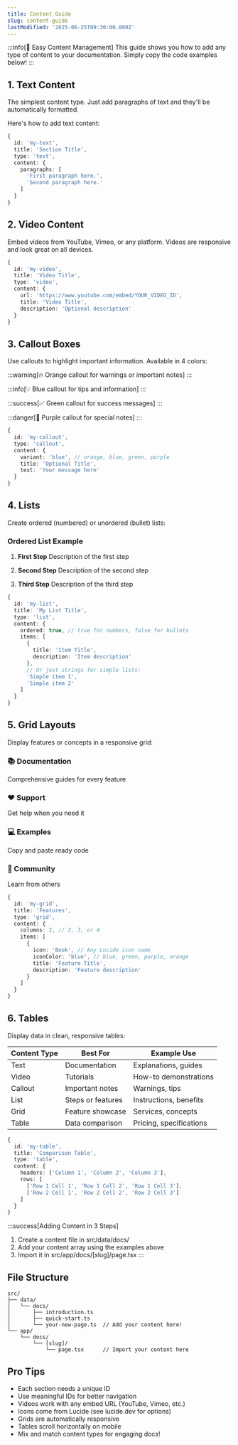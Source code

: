 ```yaml
---
title: Content Guide
slug: content-guide
lastModified: '2025-06-25T09:30:00.000Z'
---
```


:::info[📝 Easy Content Management]
This guide shows you how to add any type of content to your documentation. Simply copy the code examples below!
:::

## 1. Text Content

The simplest content type. Just add paragraphs of text and they'll be automatically formatted.

Here's how to add text content:

```typescript
{
  id: 'my-text',
  title: 'Section Title',
  type: 'text',
  content: {
    paragraphs: [
      'First paragraph here.',
      'Second paragraph here.'
    ]
  }
}
```

## 2. Video Content

Embed videos from YouTube, Vimeo, or any platform. Videos are responsive and look great on all devices.

```typescript
{
  id: 'my-video',
  title: 'Video Title',
  type: 'video',
  content: {
    url: 'https://www.youtube.com/embed/YOUR_VIDEO_ID',
    title: 'Video Title',
    description: 'Optional description'
  }
}
```

## 3. Callout Boxes

Use callouts to highlight important information. Available in 4 colors:

:::warning[🔥 Orange callout for warnings or important notes]
:::

:::info[💡 Blue callout for tips and information]
:::

:::success[✅ Green callout for success messages]
:::

:::danger[🎯 Purple callout for special notes]
:::

```typescript
{
  id: 'my-callout',
  type: 'callout',
  content: {
    variant: 'blue', // orange, blue, green, purple
    title: 'Optional Title',
    text: 'Your message here'
  }
}
```

## 4. Lists

Create ordered (numbered) or unordered (bullet) lists:

### Ordered List Example

1. **First Step**
   Description of the first step

2. **Second Step**
   Description of the second step

3. **Third Step**
   Description of the third step

```typescript
{
  id: 'my-list',
  title: 'My List Title',
  type: 'list',
  content: {
    ordered: true, // true for numbers, false for bullets
    items: [
      {
        title: 'Item Title',
        description: 'Item description'
      },
      // Or just strings for simple lists:
      'Simple item 1',
      'Simple item 2'
    ]
  }
}
```

## 5. Grid Layouts

Display features or concepts in a responsive grid:

<div className="grid grid-cols-2 gap-4">

### 📚 Documentation
Comprehensive guides for every feature

### ❤️ Support
Get help when you need it

### 💻 Examples
Copy and paste ready code

### 👥 Community
Learn from others

</div>

```typescript
{
  id: 'my-grid',
  title: 'Features',
  type: 'grid',
  content: {
    columns: 2, // 2, 3, or 4
    items: [
      {
        icon: 'Book', // Any Lucide icon name
        iconColor: 'blue', // blue, green, purple, orange
        title: 'Feature Title',
        description: 'Feature description'
      }
    ]
  }
}
```

## 6. Tables

Display data in clean, responsive tables:

| Content Type | Best For | Example Use |
|--------------|----------|-------------|
| Text | Documentation | Explanations, guides |
| Video | Tutorials | How-to demonstrations |
| Callout | Important notes | Warnings, tips |
| List | Steps or features | Instructions, benefits |
| Grid | Feature showcase | Services, concepts |
| Table | Data comparison | Pricing, specifications |

```typescript
{
  id: 'my-table',
  title: 'Comparison Table',
  type: 'table',
  content: {
    headers: ['Column 1', 'Column 2', 'Column 3'],
    rows: [
      ['Row 1 Cell 1', 'Row 1 Cell 2', 'Row 1 Cell 3'],
      ['Row 2 Cell 1', 'Row 2 Cell 2', 'Row 2 Cell 3']
    ]
  }
}
```

:::success[Adding Content in 3 Steps]
1. Create a content file in src/data/docs/
2. Add your content array using the examples above
3. Import it in src/app/docs/[slug]/page.tsx
:::

## File Structure

```
src/
├── data/
│   └── docs/
│       ├── introduction.ts
│       ├── quick-start.ts
│       └── your-new-page.ts  // Add your content here!
└── app/
    └── docs/
        └── [slug]/
            └── page.tsx      // Import your content here
```

## Pro Tips

- Each section needs a unique ID
- Use meaningful IDs for better navigation
- Videos work with any embed URL (YouTube, Vimeo, etc.)
- Icons come from Lucide (see lucide.dev for options)
- Grids are automatically responsive
- Tables scroll horizontally on mobile
- Mix and match content types for engaging docs!